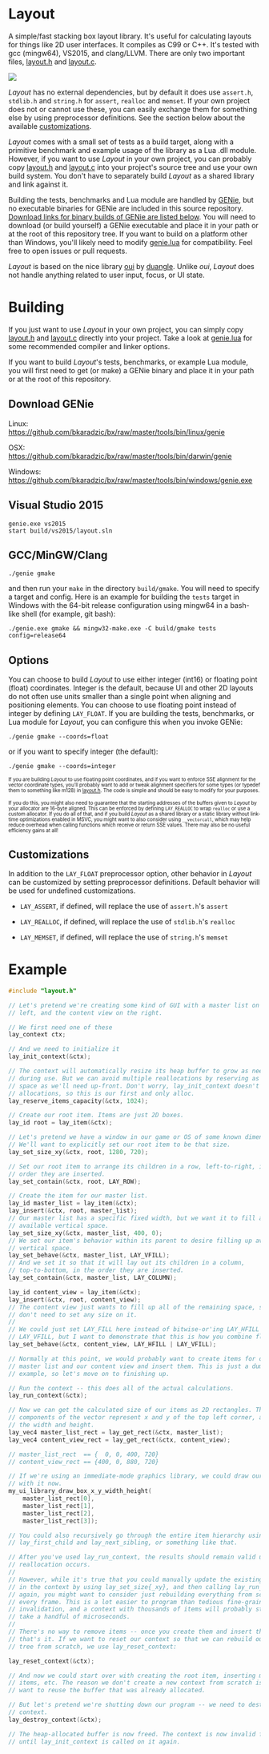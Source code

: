 Layout
======

A simple/fast stacking box layout library. It's useful for calculating layouts
for things like 2D user interfaces. It compiles as C99 or C++. It's tested with
gcc (mingw64), VS2015, and clang/LLVM. There are only two important files,
[layout.h](layout.h) and [layout.c](layout.c).

![](https://raw.githubusercontent.com/wiki/randrew/layoutexample/ui_anim_small.gif)

*Layout* has no external dependencies, but by default it does use `assert.h`,
`stdlib.h` and `string.h` for `assert`, `realloc` and `memset`. If your own
project does not or cannot use these, you can easily exchange them for
something else by using preprocessor definitions. See the section below about
the available [customizations](#customizations).

*Layout* comes with a small set of tests as a build target, along with a
primitive benchmark and example usage of the library as a Lua .dll module.
However, if you want to use *Layout* in your own project, you can probably copy
[layout.h](layout.h) and [layout.c](layout.c) into your project's source tree
and use your own build system. You don't have to separately build *Layout* as a
shared library and link against it.

Building the tests, benchmarks and Lua module are handled by
[GENie](https://github.com/bkaradzic/GENie), but no executable binaries for
GENie are included in this source repository. [Download links for binary builds
of GENie are listed below](#download-genie). You will need to download (or
build yourself) a GENie executable and place it in your path or at the root of
this repository tree. If you want to build on a platform other than Windows,
you'll likely need to modify [genie.lua](genie.lua) for compatibility. Feel
free to open issues or pull requests.

*Layout* is based on the nice library
[oui](https://bitbucket.org/duangle/oui-blendish) by
[duangle](https://twitter.com/duangle). Unlike *oui*, *Layout* does not handle
anything related to user input, focus, or UI state.

Building
========

If you just want to use *Layout* in your own project, you can simply copy
[layout.h](layout.h) and [layout.c](layout.c) directly into your project. Take
a look at [genie.lua](genie.lua) for some recommended compiler and linker
options.

If you want to build *Layout*'s tests, benchmarks, or example Lua module, you
will first need to get (or make) a GENie binary and place it in your path or at
the root of this repository.

Download GENie
--------------

Linux:  
https://github.com/bkaradzic/bx/raw/master/tools/bin/linux/genie

OSX:  
https://github.com/bkaradzic/bx/raw/master/tools/bin/darwin/genie

Windows:  
https://github.com/bkaradzic/bx/raw/master/tools/bin/windows/genie.exe

Visual Studio 2015
------------------

```
genie.exe vs2015
start build/vs2015/layout.sln
```

GCC/MinGW/Clang
---------------

```
./genie gmake
```

and then run your `make` in the directory `build/gmake`. You will need to
specify a target and config. Here is an example for building the `tests` target
in Windows with the 64-bit release configuration using mingw64 in a bash-like
shell (for example, git bash):


```
./genie.exe gmake && mingw32-make.exe -C build/gmake tests config=release64
```

Options
-------

You can choose to build *Layout* to use either integer (int16) or floating
point (float) coordinates. Integer is the default, because UI and other 2D
layouts do not often use units smaller than a single point when aligning and
positioning elements. You can choose to use floating point instead of integer
by defining `LAY_FLOAT`. If you are building the tests, benchmarks, or Lua
module for *Layout*, you can configure this when you invoke GENie:

```
./genie gmake --coords=float
```

or if you want to specify integer (the default):

```
./genie gmake --coords=integer
```

<sub><sup>
If you are building *Layout* to use floating point coordinates, and if you want
to enforce SSE alignment for the vector coordinate types, you'll probably want
to add or tweak alignment specifiers for some types (or typedef them to
something like m128) in [layout.h](layout.h). The code is simple and should be
easy to modify for your purposes.
</sup></sub>

<sub><sup>
If you do this, you might also need to guarantee that the starting addresses of
the buffers given to *Layout* by your allocator are 16-byte aligned. This can
be enforced by defining `LAY_REALLOC` to wrap `realloc` or use a custom
allocator. If you do all of that, and if you build *Layout* as a shared library
or a static library without link-time optimizations enabled in MSVC, you might
want to also consider using `__vectorcall`, which may help reduce overhead when
calling functions which receive or return SSE values. There may also be no
useful efficiency gains at all!
</sup></sub>

Customizations
--------------

In addition to the `LAY_FLOAT` preprocessor option, other behavior in *Layout*
can be customized by setting preprocessor definitions. Default behavior will be
used for undefined customizations.

* `LAY_ASSERT`, if defined, will replace the use of `assert.h`'s `assert`

* `LAY_REALLOC`, if defined, will replace the use of `stdlib.h`'s `realloc`

* `LAY_MEMSET`, if defined, will replace the use of `string.h`'s `memset`

Example
=======

```C
#include "layout.h"

// Let's pretend we're creating some kind of GUI with a master list on the
// left, and the content view on the right.

// We first need one of these
lay_context ctx;

// And we need to initialize it
lay_init_context(&ctx);

// The context will automatically resize its heap buffer to grow as needed
// during use. But we can avoid multiple reallocations by reserving as much
// space as we'll need up-front. Don't worry, lay_init_context doesn't do any
// allocations, so this is our first and only alloc.
lay_reserve_items_capacity(&ctx, 1024);

// Create our root item. Items are just 2D boxes.
lay_id root = lay_item(&ctx);

// Let's pretend we have a window in our game or OS of some known dimension.
// We'll want to explicitly set our root item to be that size.
lay_set_size_xy(&ctx, root, 1280, 720);

// Set our root item to arrange its children in a row, left-to-right, in the
// order they are inserted.
lay_set_contain(&ctx, root, LAY_ROW);

// Create the item for our master list.
lay_id master_list = lay_item(&ctx);
lay_insert(&ctx, root, master_list);
// Our master list has a specific fixed width, but we want it to fill all
// available vertical space.
lay_set_size_xy(&ctx, master_list, 400, 0);
// We set our item's behavior within its parent to desire filling up available
// vertical space.
lay_set_behave(&ctx, master_list, LAY_VFILL);
// And we set it so that it will lay out its children in a column,
// top-to-bottom, in the order they are inserted.
lay_set_contain(&ctx, master_list, LAY_COLUMN);

lay_id content_view = lay_item(&ctx);
lay_insert(&ctx, root, content_view);
// The content view just wants to fill up all of the remaining space, so we
// don't need to set any size on it.
//
// We could just set LAY_FILL here instead of bitwise-or'ing LAY_HFILL and
// LAY_VFILL, but I want to demonstrate that this is how you combine flags.
lay_set_behave(&ctx, content_view, LAY_HFILL | LAY_VFILL);

// Normally at this point, we would probably want to create items for our
// master list and our content view and insert them. This is just a dumb fake
// example, so let's move on to finishing up.

// Run the context -- this does all of the actual calculations.
lay_run_context(&ctx);

// Now we can get the calculated size of our items as 2D rectangles. The four
// components of the vector represent x and y of the top left corner, and then
// the width and height.
lay_vec4 master_list_rect = lay_get_rect(&ctx, master_list);
lay_vec4 content_view_rect = lay_get_rect(&ctx, content_view);

// master_list_rect  == {  0, 0, 400, 720}
// content_view_rect == {400, 0, 880, 720}

// If we're using an immediate-mode graphics library, we could draw our boxes
// with it now.
my_ui_library_draw_box_x_y_width_height(
    master_list_rect[0],
    master_list_rect[1],
    master_list_rect[2],
    master_list_rect[3]);

// You could also recursively go through the entire item hierarchy using
// lay_first_child and lay_next_sibling, or something like that.

// After you've used lay_run_context, the results should remain valid unless a
// reallocation occurs.
//
// However, while it's true that you could manually update the existing items
// in the context by using lay_set_size{_xy}, and then calling lay_run_context
// again, you might want to consider just rebuilding everything from scratch
// every frame. This is a lot easier to program than tedious fine-grained
// invalidation, and a context with thousands of items will probably still only
// take a handful of microseconds.
//
// There's no way to remove items -- once you create them and insert them,
// that's it. If we want to reset our context so that we can rebuild our layout
// tree from scratch, we use lay_reset_context:

lay_reset_context(&ctx);

// And now we could start over with creating the root item, inserting more
// items, etc. The reason we don't create a new context from scratch is that we
// want to reuse the buffer that was already allocated.

// But let's pretend we're shutting down our program -- we need to destroy our
// context.
lay_destroy_context(&ctx);

// The heap-allocated buffer is now freed. The context is now invalid for use
// until lay_init_context is called on it again.
```
